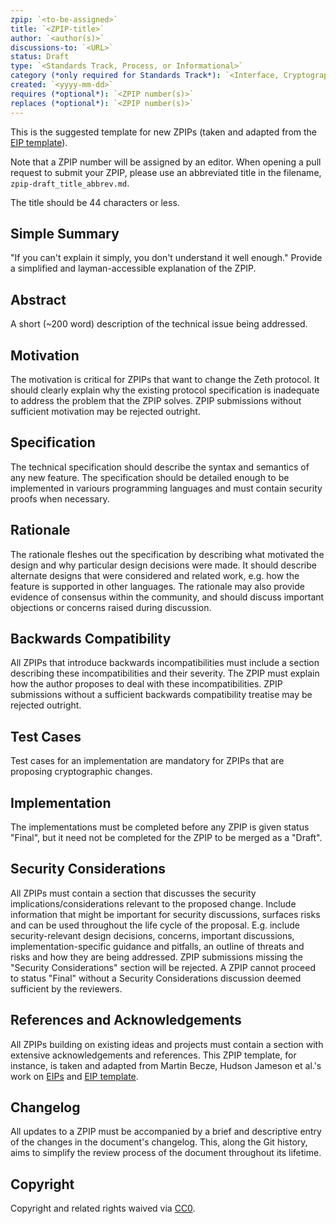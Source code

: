 ```yaml
---
zpip: `<to-be-assigned>`
title: `<ZPIP-title>`
author: `<author(s)>`
discussions-to: `<URL>`
status: Draft
type: `<Standards Track, Process, or Informational>`
category (*only required for Standards Track*): `<Interface, Cryptography>`
created: `<yyyy-mm-dd>`
requires (*optional*): `<ZPIP number(s)>`
replaces (*optional*): `<ZPIP number(s)>`
---
```


This is the suggested template for new ZPIPs (taken and adapted from the [EIP template](https://github.com/ethereum/EIPs/blob/master/eip-template.md)).

Note that a ZPIP number will be assigned by an editor. When opening a pull request to submit your ZPIP, please use an abbreviated title in the filename, `zpip-draft_title_abbrev.md`.

The title should be 44 characters or less.

## Simple Summary

"If you can't explain it simply, you don't understand it well enough." Provide a simplified and layman-accessible explanation of the ZPIP.

## Abstract

A short (~200 word) description of the technical issue being addressed.

## Motivation

The motivation is critical for ZPIPs that want to change the Zeth protocol. It should clearly explain why the existing protocol specification is inadequate to address the problem that the ZPIP solves. ZPIP submissions without sufficient motivation may be rejected outright.

## Specification

The technical specification should describe the syntax and semantics of any new feature. The specification should be detailed enough to be implemented in variours programming languages and must contain security proofs when necessary.

## Rationale

The rationale fleshes out the specification by describing what motivated the design and why particular design decisions were made. It should describe alternate designs that were considered and related work, e.g. how the feature is supported in other languages. The rationale may also provide evidence of consensus within the community, and should discuss important objections or concerns raised during discussion.

## Backwards Compatibility

All ZPIPs that introduce backwards incompatibilities must include a section describing these incompatibilities and their severity. The ZPIP must explain how the author proposes to deal with these incompatibilities. ZPIP submissions without a sufficient backwards compatibility treatise may be rejected outright.

## Test Cases

Test cases for an implementation are mandatory for ZPIPs that are proposing cryptographic changes.

## Implementation

The implementations must be completed before any ZPIP is given status "Final", but it need not be completed for the ZPIP to be merged as a "Draft".

## Security Considerations

All ZPIPs must contain a section that discusses the security implications/considerations relevant to the proposed change. Include information that might be important for security discussions, surfaces risks and can be used throughout the life cycle of the proposal. E.g. include security-relevant design decisions, concerns, important discussions, implementation-specific guidance and pitfalls, an outline of threats and risks and how they are being addressed. ZPIP submissions missing the "Security Considerations" section will be rejected. A ZPIP cannot proceed to status "Final" without a Security Considerations discussion deemed sufficient by the reviewers.

## References and Acknowledgements

All ZPIPs building on existing ideas and projects must contain a section with extensive acknowledgements and references.
This ZPIP template, for instance, is taken and adapted from Martin Becze, Hudson Jameson et al.'s work on [EIPs](https://github.com/ethereum/EIPs/blob/master/EIPS/eip-1.md) and [EIP template](https://github.com/ethereum/EIPs/blob/master/eip-template.md).

## Changelog

All updates to a ZPIP must be accompanied by a brief and descriptive entry of the changes in the document's changelog. This, along the Git history, aims to simplify the review process of the document throughout its lifetime.

## Copyright

Copyright and related rights waived via [CC0](https://creativecommons.org/publicdomain/zero/1.0/).
